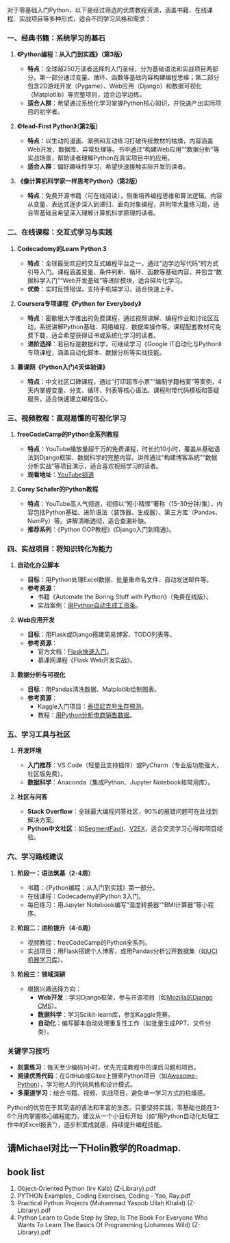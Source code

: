 对于零基础入门Python，以下是经过筛选的优质教程资源，涵盖书籍、在线课程、实战项目等多种形式，适合不同学习风格和需求：


### **一、经典书籍：系统学习的基石**
1. **《Python编程：从入门到实践》（第3版）**  
   - **特点**：全球超250万读者选择的入门圣经，分为基础语法和实战项目两部分。第一部分通过变量、循环、函数等基础内容构建编程思维；第二部分包含2D游戏开发（Pygame）、Web应用（Django）和数据可视化（Matplotlib）等完整项目，适合边学边练。  
   - **适合人群**：希望通过系统化学习掌握Python核心知识，并快速产出实际项目的初学者。

2. **《Head-First Python》（第2版）**  
   - **特点**：以生动的漫画、案例和互动练习打破传统教材的枯燥，内容涵盖Web开发、数据库、异常处理等。书中通过“构建Web应用”“数据分析”等实战场景，帮助读者理解Python在真实项目中的应用。  
   - **适合人群**：偏好趣味性学习，希望快速接触实际开发的读者。

3. **《像计算机科学家一样思考Python》（第2版）**  
   - **特点**：免费开源书籍（可在线阅读），侧重培养编程思维和算法逻辑。内容从变量、表达式逐步深入到递归、面向对象编程，并附带大量练习题，适合零基础且希望深入理解计算机科学原理的读者。


### **二、在线课程：交互式学习与实践**
1. **Codecademy的Learn Python 3**  
   - **特点**：全球最受欢迎的交互式编程平台之一，通过“边学边写代码”的方式引导入门。课程涵盖变量、条件判断、循环、函数等基础内容，并包含“数据科学入门”“Web开发基础”等进阶模块，适合碎片化学习。  
   - **优势**：实时反馈错误，支持手机端学习，适合快速上手。

2. **Coursera专项课程《Python for Everybody》**  
   - **特点**：密歇根大学推出的免费课程，通过视频讲解、编程作业和讨论区互动，系统讲解Python基础、网络编程、数据库操作等。课程配套教材可免费下载，适合希望获得证书或系统化学习的读者。  
   - **进阶选择**：若目标是数据科学，可继续学习《Google IT自动化与Python》专项课程，涵盖自动化脚本、数据分析等实战技能。

3. **慕课网《Python入门4天体验课》**  
   - **特点**：中文社区口碑课程，通过“打印超市小票”“编制学籍档案”等案例，4天内掌握变量、分支、循环、列表等核心语法。课程附带代码模板和答疑服务，适合快速建立编程信心。


### **三、视频教程：直观易懂的可视化学习**
1. **freeCodeCamp的Python全系列教程**  
   - **特点**：YouTube播放量超千万的免费课程，时长约10小时，覆盖从基础语法到Django框架、数据科学的完整内容。讲师通过“构建博客系统”“数据分析实战”等项目演示，适合喜欢视频学习的读者。  
   - **观看地址**：[YouTube频道](https://www.youtube.com/watch?v=rfscVS0vtbw)

2. **Corey Schafer的Python教程**  
   - **特点**：YouTube高人气频道，视频以“短小精悍”著称（15-30分钟/集），内容包括Python基础、进阶语法（装饰器、生成器）、第三方库（Pandas、NumPy）等。讲解清晰透彻，适合查漏补缺。  
   - **推荐系列**：《Python OOP教程》《Django入门到精通》。


### **四、实战项目：将知识转化为能力**
1. **自动化办公脚本**  
   - **目标**：用Python处理Excel数据、批量重命名文件、自动发送邮件等。  
   - **参考资源**：  
     - 书籍《Automate the Boring Stuff with Python》（免费在线版）。  
     - 实战案例：[用Python自动生成工资条](https://realpython.com/working-with-files-in-python/)。

2. **Web应用开发**  
   - **目标**：用Flask或Django搭建简易博客、TODO列表等。  
   - **参考资源**：  
     - 官方文档：[Flask快速入门](https://flask.palletsprojects.com/)。  
     - 慕课网课程《Flask Web开发实战》。

3. **数据分析与可视化**  
   - **目标**：用Pandas清洗数据、Matplotlib绘制图表。  
   - **参考资源**：  
     - Kaggle入门项目：[泰坦尼克号生存预测](https://www.kaggle.com/c/titanic)。  
     - 教程：[用Python分析电商销售数据](https://www.dataquest.io/blog/pandas-python-tutorial/)。


### **五、学习工具与社区**
1. **开发环境**  
   - **入门推荐**：VS Code（轻量且支持插件）或PyCharm（专业版功能强大，社区版免费）。  
   - **数据科学**：Anaconda（集成Python、Jupyter Notebook和常用库）。

2. **社区与问答**  
   - **Stack Overflow**：全球最大编程问答社区，90%的报错问题可在此找到解决方案。  
   - **Python中文社区**：如[SegmentFault](https://segmentfault.com/)、[V2EX](https://www.v2ex.com/)，适合交流学习心得和项目经验。


### **六、学习路线建议**
1. **阶段一：语法筑基（2-4周）**  
   - 书籍：《Python编程：从入门到实践》第一部分。  
   - 在线课程：Codecademy的Python 3入门。  
   - 每日练习：用Jupyter Notebook编写“温度转换器”“BMI计算器”等小程序。

2. **阶段二：进阶提升（4-6周）**  
   - 视频教程：freeCodeCamp的Python全系列。  
   - 实战项目：用Flask搭建个人博客，或用Pandas分析公开数据集（如[UCI机器学习库](https://archive.ics.uci.edu/ml/)）。

3. **阶段三：领域深耕**  
   - 根据兴趣选择方向：  
     - **Web开发**：学习Django框架，参与开源项目（如[Mozilla的Django CMS](https://github.com/divio/django-cms)）。  
     - **数据科学**：学习Scikit-learn库，参加Kaggle竞赛。  
     - **自动化**：编写脚本自动处理重复性工作（如批量生成PPT、文件分类）。


### **关键学习技巧**
- **刻意练习**：每天至少编码1小时，优先完成教程中的课后习题和项目。  
- **阅读优秀代码**：在GitHub或Gitee上搜索Python项目（如[Awesome-Python](https://github.com/vinta/awesome-python)），学习他人的代码风格和设计模式。  
- **多渠道学习**：结合书籍、视频、实战项目，避免单一学习方式的枯燥感。

Python的优势在于其简洁的语法和丰富的生态，只要坚持实践，零基础也能在3-6个月内掌握核心编程能力。建议从一个小目标开始（如“用Python自动化处理工作中的Excel报表”），逐步积累成就感，持续提升编程技能。

## 请Michael对比一下Holin教学的Roadmap.

## book list
1. Object-Oriented Python (Irv Kalb) (Z-Library).pdf
2. PYTHON Examples_ Coding Exercises, Coding - Yao, Ray.pdf
3. Practical Python Projects (Muhammad Yasoob Ullah Khalid) (Z-Library).pdf
4. Python Learn to Code Step by Step, Is The Book For Everyone Who Wants To Learn The Basics Of Programming (Johannes Wild) (Z-Library).pdf
